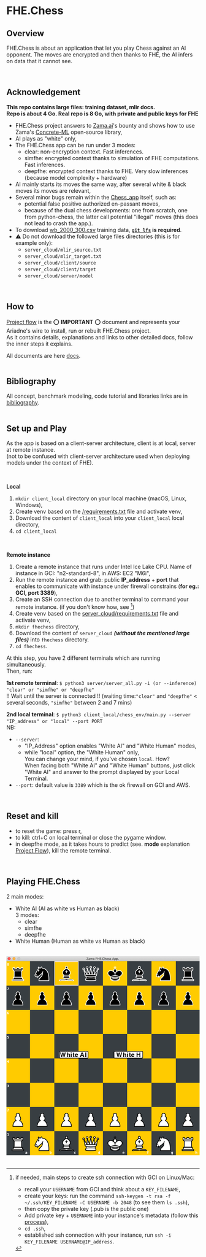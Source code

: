 
# FHE.Chess

## Overview
FHE.Chess is about an application that let you play Chess against an AI opponent. The moves are encrypted and then thanks to FHE, the AI infers on data that it cannot see.

<br>

## Acknowledgement
**This repo contains large files: training dataset, mlir docs.**<br>
**Repo is about 4 Go. Real repo is 8 Go, with private and public keys for FHE**
-   FHE.Chess project answers to [Zama.ai](https://www.zama.ai)'s bounty and shows how to use Zama's [Concrete-ML](https://docs.zama.ai/concrete-ml/) open-source library,
-   AI plays as "white" only,
-   The FHE.Chess app can be run under 3 modes:
    - clear: non-encryption context. Fast inferences.
    - simfhe: encrypted context thanks to simulation of FHE computations. Fast inferences.
    - deepfhe: encrypted context thanks to FHE. Very slow inferences (because model complexity + hardware)
-   AI mainly starts its moves the same way, after several white & black moves its moves are relevant,
-   Several minor bugs remain within the [Chess_app](docs/Chess_app/Chess_app.md) itself, such as:
    - potential false positive authorized en-passant moves,
    - because of the dual chess developments: one from scratch, one from python-chess, the latter call potential "illegal" moves (this does not lead to crash the app.).
- To download [wb_2000_300.csv](server_cloud/data/wb_2000_300.csv) training data, **[```git lfs```](https://git-lfs.com) is required**.
- :warning: Do not download the followed large files directories (this is for example only):
    -   ```server_cloud/mlir_source.txt```
    -   ```server_cloud/mlir_target.txt```
    -   ```server_cloud/client/source```
    -   ```server_cloud/client/target```
    -   ```server_cloud/server/model```

<br>

## How to
[Project flow](docs/Project_Flow.md) is the :o: **IMPORTANT** :o: document and represents your Ariadne's wire to install, run or rebuilt FHE.Chess project.<br>
As it contains details, explanations and links to other detailed docs, follow the inner steps it explains.
<br>

All documents are here [docs](docs).<br>
<br>

## Bibliography
All concept, benchmark modeling, code tutorial and libraries links are in [bibliography](docs/bibliography.md).<br>
<br>

## Set up and Play
As the app is based on a client-server architecture, client is at local, server at remote instance.<br>
(not to be confused with client-server architecture used when deploying models under the context of FHE).

<br>

**Local**
<br>
1.   ```mkdir client_local``` directory on your local machine (macOS, Linux, Windows),
2.   Create venv based on the [/requirements.txt](requirements.txt) file and activate venv,
3.   Download the content of ```client_local``` into your ```client_local``` local directory,
4.   ```cd client_local```
<br>

**Remote instance**
1.   Create a remote instance that runs under Intel Ice Lake CPU. Name of instance in GCI: "n2-standard-8", in AWS: EC2 "M6i",
2.   Run the remote instance and grab: public **IP_address** + **port** that enables to communicate with instance under firewall constrains (**for eg.: GCI, port 3389**),
3.   Create an SSH connection due to another terminal to command your remote instance. (if you don't know how, see [^1])<br>
4.   Create venv based on the [server_cloud/requirements.txt](server_cloud/requirements.txt) file and activate venv,
5.   ```mkdir fhechess``` directory,
6.   Download the content of ```server_cloud``` **_(without the mentioned large files)_** into ```fhechess``` directory.
7.   ```cd fhechess```.

At this step, you have 2 different terminals which are running simultaneously.<br>
Then, run:
<br>

**1st remote terminal**: ```$ python3 server/server_all.py -i (or --inference) "clear" or "simfhe" or "deepfhe"```<br>
!! Wait until the server is connected !! (waiting time:```"clear"``` and ```"deepfhe"``` < several seconds, ```"simfhe"``` between 2 and 7 mins)<br>

**2nd local terminal**: ```$ python3 client_local/chess_env/main.py --server "IP_address" or "local" --port PORT```<br>
NB:
- ```--server```:
    - "IP_Address" option enables "White AI" and "White Human" modes,
    - while "local" option, the "White Human" only,<br>
You can change your mind, if you've chosen ```local```. How?<br>
When facing both "White AI" and "White Human" buttons, just click "White AI" and answer to the prompt displayed by your Local Terminal.
- ```--port```: default value is ```3389``` which is the ok firewall on GCI and AWS.
<br>

## Reset and kill
- to reset the game: press r,
- to kill: ctrl+C on local terminal or close the pygame window.
- in deepfhe mode, as it takes hours to predict (see. **mode** explanation [Project Flow](docs/Project_Flow.md)), kill the remote terminal.

<br>

## Playing FHE.Chess

2 main modes:

-   White AI (AI as white vs Human as black)<br>
    3 modes:
    - clear
    - simfhe
    - deepfhe
-   White Human (Human as white vs Human as black)
<br>
<div align="center"><img src="./images/screen_zama_vrona_chess.png" style="width:'50%'"/></div>

<br>

[^1]: if needed, main steps to create ssh connection with GCI on Linux/Mac:
    -  recall your ```USERNAME``` from GCI and think about a ```KEY_FILENAME```,
    -  create your keys: run the command ```ssh-keygen -t rsa -f ~/.ssh/KEY_FILENAME -C USERNAME -b 2048``` (to see them ```ls .ssh```),
    -  then copy the private key (.pub is the public one)
    -  Add private key + ```USERNAME``` into your instance's metadata (follow this [process](https://cloud.google.com/compute/docs/connect/add-ssh-keys?hl=fr#add_ssh_keys_to_instance_metadata)),  
    -  ```cd .ssh```,
    -  established ssh connection with your instance, run ```ssh -i KEY_FILENAME USERNAME@IP_address```.

